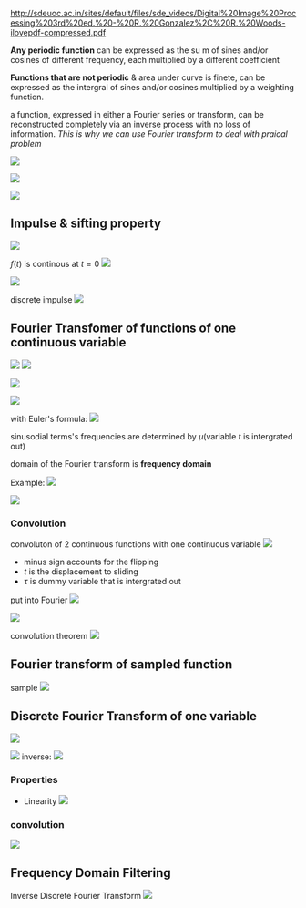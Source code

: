 http://sdeuoc.ac.in/sites/default/files/sde_videos/Digital%20Image%20Processing%203rd%20ed.%20-%20R.%20Gonzalez%2C%20R.%20Woods-ilovepdf-compressed.pdf

**Any periodic function** can be expressed as the su m of sines and/or cosines of different frequency, each multiplied by a different coefficient

**Functions that are not periodic** & area under curve is finete, can be expressed as the intergral of sines and/or cosines multiplied by a weighting function.

a function, expressed in either a Fourier series or transform, can be reconstructed completely via an inverse process with no loss of information.
*This is why we can use Fourier transform to deal with praical problem*

![](https://i.imgur.com/7Gs9Kxf.png)


![](https://i.imgur.com/3abwcjW.png)

![](https://i.imgur.com/RmCcOit.png)


## Impulse & sifting property
![](https://i.imgur.com/1b7CJOT.png)

$f(t)$ is continous at $t=0$
![](https://i.imgur.com/wEPqHT9.png)


![](https://i.imgur.com/aKbWNBN.png)

discrete impulse
![](https://i.imgur.com/oPEHgi2.png)

## Fourier Transfomer of functions of one continuous variable

![](https://i.imgur.com/B2jIXtV.png)
![](https://i.imgur.com/qxBzwYl.png)

![](https://i.imgur.com/XlJ32Me.png)

![](https://i.imgur.com/caHcfTb.png)

with Euler's formula:
![](https://i.imgur.com/3h1HA6h.png)

sinusodial terms's frequencies are determined by $\mu$(variable $t$ is intergrated out)

domain of the Fourier transform is **frequency domain**

Example:
![](https://i.imgur.com/6W4S7HQ.png)

![](https://i.imgur.com/XHQ3jhO.png)

### Convolution

convoluton of 2 continuous functions with one continuous variable
![](https://i.imgur.com/jsapBmA.png)

* minus sign accounts for the flipping
* $t$ is the displacement to sliding
* $\tau$ is dummy variable that is  intergrated out

put into Fourier
![](https://i.imgur.com/QBqZK3W.png)

![](https://i.imgur.com/XHqI4hN.png)

convolution theorem
![](https://i.imgur.com/jr9oXe7.png)

## Fourier transform of sampled function
sample
![](https://i.imgur.com/6ngy3VJ.png)


## Discrete Fourier Transform of one variable
![](https://i.imgur.com/4fwjOmt.png)

![](https://i.imgur.com/LG6dshM.png)
inverse:
![](https://i.imgur.com/o0bV4ow.png)

### Properties
* Linearity
![](https://i.imgur.com/a8m0WTw.png)


### convolution
![](https://i.imgur.com/1ZVoqJD.png)

## Frequency Domain Filtering
Inverse Discrete Fourier Transform
![](https://i.imgur.com/ThqG9VF.png)
